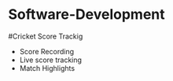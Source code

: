 # Software-Development
#Cricket Score Trackig 
- Score Recording
- Live score tracking
- Match Highlights
  
